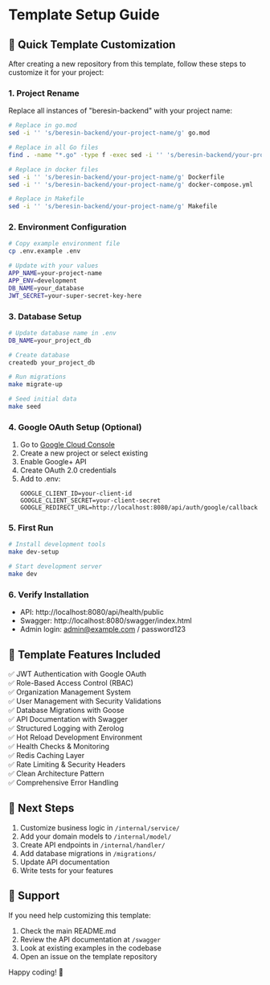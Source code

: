 # Template Setup Guide

## 🚀 Quick Template Customization

After creating a new repository from this template, follow these steps to customize it for your project:

### 1. Project Rename

Replace all instances of "beresin-backend" with your project name:

```bash
# Replace in go.mod
sed -i '' 's/beresin-backend/your-project-name/g' go.mod

# Replace in all Go files
find . -name "*.go" -type f -exec sed -i '' 's/beresin-backend/your-project-name/g' {} +

# Replace in docker files
sed -i '' 's/beresin-backend/your-project-name/g' Dockerfile
sed -i '' 's/beresin-backend/your-project-name/g' docker-compose.yml

# Replace in Makefile
sed -i '' 's/beresin-backend/your-project-name/g' Makefile
```

### 2. Environment Configuration

```bash
# Copy example environment file
cp .env.example .env

# Update with your values
APP_NAME=your-project-name
APP_ENV=development
DB_NAME=your_database
JWT_SECRET=your-super-secret-key-here
```

### 3. Database Setup

```bash
# Update database name in .env
DB_NAME=your_project_db

# Create database
createdb your_project_db

# Run migrations
make migrate-up

# Seed initial data
make seed
```

### 4. Google OAuth Setup (Optional)

1. Go to [Google Cloud Console](https://console.cloud.google.com/)
2. Create a new project or select existing
3. Enable Google+ API
4. Create OAuth 2.0 credentials
5. Add to .env:
   ```
   GOOGLE_CLIENT_ID=your-client-id
   GOOGLE_CLIENT_SECRET=your-client-secret
   GOOGLE_REDIRECT_URL=http://localhost:8080/api/auth/google/callback
   ```

### 5. First Run

```bash
# Install development tools
make dev-setup

# Start development server
make dev
```

### 6. Verify Installation

- API: http://localhost:8080/api/health/public
- Swagger: http://localhost:8080/swagger/index.html
- Admin login: admin@example.com / password123

## 🔧 Template Features Included

✅ JWT Authentication with Google OAuth  
✅ Role-Based Access Control (RBAC)  
✅ Organization Management System  
✅ User Management with Security Validations  
✅ Database Migrations with Goose  
✅ API Documentation with Swagger  
✅ Structured Logging with Zerolog  
✅ Hot Reload Development Environment  
✅ Health Checks & Monitoring  
✅ Redis Caching Layer  
✅ Rate Limiting & Security Headers  
✅ Clean Architecture Pattern  
✅ Comprehensive Error Handling  

## 📝 Next Steps

1. Customize business logic in `/internal/service/`
2. Add your domain models to `/internal/model/`
3. Create API endpoints in `/internal/handler/`
4. Add database migrations in `/migrations/`
5. Update API documentation
6. Write tests for your features

## 🤝 Support

If you need help customizing this template:
1. Check the main README.md
2. Review the API documentation at `/swagger`
3. Look at existing examples in the codebase
4. Open an issue on the template repository

Happy coding! 🚀
